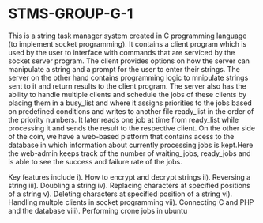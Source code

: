 # STMS-GROUP-G-1
This is a string task manager system created in C programming language (to implement socket programming). It contains a client program which is used by the user to interface with commands that are serviced by the socket server program. The client provides options on how the server can manipulate a string and a prompt for the user to enter their strings. The server on the other hand contains programming logic to mnipulate strings sent to it and return results to the client program. The server also has the ability to handle multiple clients and schedule the jobs of these clients by placing them in a busy_list and where it assigns priorities to the jobs based on predefined conditions and writes to another file ready_list in the order of the priority numbers. It later reads one job at  time from ready_list while processing it and sends the result to the respective client. 
On the other side of the coin, we have a web-based platform that contains acess to the database in which information about currently processing jobs is kept.Here the web-admin keeps track of the number of waiting_jobs, ready_jobs and is able to see the success and failure rate of the jobs.

Key features include
  i). How to encrypt and decrypt strings
  ii). Reversing a string
  iii). Doubling a string
  iv). Replacing characters at specified positions of a string
  v). Deleting characters at specified position of a string
  vi). Handling multple clients in socket programming
  vii). Connecting C and PHP and the database
  viii). Performing crone jobs in ubuntu
